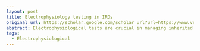 ```yaml
---
layout: post
title: Electrophysiology testing in IRDs
original_url: https://scholar.google.com/scholar_url?url=https://www.vrsi.in/wp-content/uploads/2024/09/VRSI-Newsletter-September-2024.pdf%23page%3D47&hl=en&sa=X&d=13752400029878825499&ei=0kgFZ4HeBJW06rQPvdSDiQw&scisig=AFWwaeZKi8M1beYovdPIYjZxK5fe&oi=scholaralrt&hist=oBUA0FIAAAAJ:4454647197308096431:AFWwaeblW5k8Dg_0ibSF14f7wzCm&html=&pos=0&folt=kw-top
abstract: Electrophysiological tests are crucial in managing inherited retinal disorders (IRDs) such as cone dystrophies and macular dystrophies. These tests, including ffERG and EOG, help identify specific dysfunctions in photoreceptors, allowing for early diagnosis and classification of conditions like cone dystrophy with supernormal rod response and Stargardt disease. They also differentiate between various dystrophies and guide treatment strategies, providing valuable information for monitoring disease progression and confirming genetic mutations. Overall, they enhance the clinical and genetic characterization of IRDs.
tags:
  - Electrophysiological
---
```



